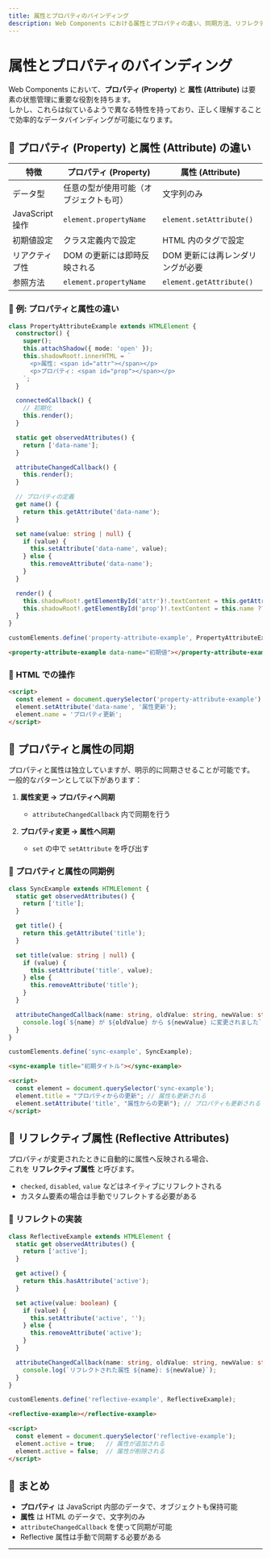 ```yaml
---
title: 属性とプロパティのバインディング
description: Web Components における属性とプロパティの違い、同期方法、リフレクティブ属性の実装パターンをTypeScriptで体系的に解説。
---
```


# 属性とプロパティのバインディング

Web Components において、**プロパティ (Property)** と **属性 (Attribute)** は要素の状態管理に重要な役割を持ちます。  
しかし、これらは似ているようで異なる特性を持っており、正しく理解することで効率的なデータバインディングが可能になります。  

## 🔹 **プロパティ (Property) と属性 (Attribute) の違い**
| 特徴          | プロパティ (Property)                       | 属性 (Attribute)                    |
|---------------|-------------------------------------------|------------------------------------|
| データ型       | 任意の型が使用可能（オブジェクトも可）          | 文字列のみ                          |
| JavaScript 操作 | `element.propertyName`                     | `element.setAttribute()`           |
| 初期値設定    | クラス定義内で設定                           | HTML 内のタグで設定                 |
| リアクティブ性  | DOM の更新には即時反映される                 | DOM 更新には再レンダリングが必要     |
| 参照方法      | `element.propertyName`                      | `element.getAttribute()`           |

### 📌 **例: プロパティと属性の違い**
```ts
class PropertyAttributeExample extends HTMLElement {
  constructor() {
    super();
    this.attachShadow({ mode: 'open' });
    this.shadowRoot!.innerHTML = `
      <p>属性: <span id="attr"></span></p>
      <p>プロパティ: <span id="prop"></span></p>
    `;
  }

  connectedCallback() {
    // 初期化
    this.render();
  }

  static get observedAttributes() {
    return ['data-name'];
  }

  attributeChangedCallback() {
    this.render();
  }

  // プロパティの定義
  get name() {
    return this.getAttribute('data-name');
  }

  set name(value: string | null) {
    if (value) {
      this.setAttribute('data-name', value);
    } else {
      this.removeAttribute('data-name');
    }
  }

  render() {
    this.shadowRoot!.getElementById('attr')!.textContent = this.getAttribute('data-name') ?? '未設定';
    this.shadowRoot!.getElementById('prop')!.textContent = this.name ?? '未設定';
  }
}

customElements.define('property-attribute-example', PropertyAttributeExample);
```

```html
<property-attribute-example data-name="初期値"></property-attribute-example>
```

### 📌 **HTML での操作**
```html
<script>
  const element = document.querySelector('property-attribute-example');
  element.setAttribute('data-name', '属性更新');
  element.name = 'プロパティ更新';
</script>
```

## 🔹 **プロパティと属性の同期**
プロパティと属性は独立していますが、明示的に同期させることが可能です。  
一般的なパターンとして以下があります：

1. **属性変更 → プロパティへ同期**
    - `attributeChangedCallback` 内で同期を行う

2. **プロパティ変更 → 属性へ同期**
    - `set` の中で `setAttribute` を呼び出す

### 📌 **プロパティと属性の同期例**
```ts
class SyncExample extends HTMLElement {
  static get observedAttributes() {
    return ['title'];
  }

  get title() {
    return this.getAttribute('title');
  }

  set title(value: string | null) {
    if (value) {
      this.setAttribute('title', value);
    } else {
      this.removeAttribute('title');
    }
  }

  attributeChangedCallback(name: string, oldValue: string, newValue: string) {
    console.log(`${name} が ${oldValue} から ${newValue} に変更されました`);
  }
}

customElements.define('sync-example', SyncExample);
```

```html
<sync-example title="初期タイトル"></sync-example>

<script>
  const element = document.querySelector('sync-example');
  element.title = "プロパティからの更新"; // 属性も更新される
  element.setAttribute('title', "属性からの更新"); // プロパティも更新される
</script>
```

## 🔹 **リフレクティブ属性 (Reflective Attributes)**
プロパティが変更されたときに自動的に属性へ反映される場合、  
これを **リフレクティブ属性** と呼びます。

- `checked`, `disabled`, `value` などはネイティブにリフレクトされる
- カスタム要素の場合は手動でリフレクトする必要がある

### 📌 **リフレクトの実装**
```ts
class ReflectiveExample extends HTMLElement {
  static get observedAttributes() {
    return ['active'];
  }

  get active() {
    return this.hasAttribute('active');
  }

  set active(value: boolean) {
    if (value) {
      this.setAttribute('active', '');
    } else {
      this.removeAttribute('active');
    }
  }

  attributeChangedCallback(name: string, oldValue: string, newValue: string) {
    console.log(`リフレクトされた属性 ${name}: ${newValue}`);
  }
}

customElements.define('reflective-example', ReflectiveExample);
```

```html
<reflective-example></reflective-example>

<script>
  const element = document.querySelector('reflective-example');
  element.active = true;   // 属性が追加される
  element.active = false;  // 属性が削除される
</script>
```

## 🔹 **まとめ**
- **プロパティ** は JavaScript 内部のデータで、オブジェクトも保持可能
- **属性** は HTML のデータで、文字列のみ
- `attributeChangedCallback` を使って同期が可能
- Reflective 属性は手動で同期する必要がある

---
